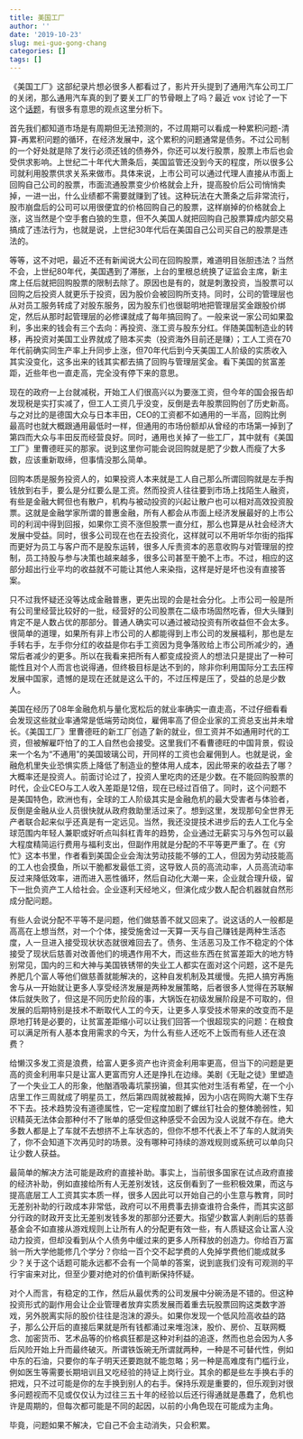 ```yaml
---
title: 美国工厂
author: ''
date: '2019-10-23'
slug: mei-guo-gong-chang
categories: []
tags: []
---
```


《美国工厂》这部纪录片想必很多人都看过了，影片开头提到了通用汽车公司工厂的关闭，那么通用汽车真的到了要关工厂的节骨眼上了吗？最近 vox 讨论了一下这个[话题](https://youtu.be/ylLTMYt24lA?list=PL3l4wTz7XdxY3NkBNct02JpgOuNqrqgLj)，有很多有意思的观点这里分析下。

首先我们都知道市场是有周期但无法预测的，不过周期可以看成一种累积问题-清算-再累积问题的循环，在经济发展中，这个累积的问题通常是债务。不过公司制的一个好处就是除了发行必须还钱的债券外，你还可以发行股票，股票上市后也会受供求影响。上世纪二十年代大萧条后，美国监管还没到今天的程度，所以很多公司就利用股票供求关系来做市。具体来说，上市公司可以通过代理人直接从市面上回购自己公司的股票，市面流通股票变少价格就会上升，提高股价后公司悄悄卖掉，一进一出，什么业绩都不需要就赚到了钱。这种玩法在大萧条之后非常流行，股市崩盘后的公司可以用很便宜的价格回购自己的股票，这样崩掉的价格就会上涨，这当然是个空手套白狼的生意，但不久美国人就把回购自己股票算成内部交易搞成了违法行为，也就是说，上世纪30年代后在美国自己公司买自己的股票是违法的。

等等，这不对吧，最近不还有新闻说大公司在回购股票，难道明目张胆违法？当然不会，上世纪80年代，美国遇到了滞胀，上台的里根总统换了证监会主席，新主席上任后就把回购股票的限制去除了。原因也是有的，就是刺激投资，当股票可以回购之后投资人就更乐于投资，因为股价会被回购所支持。同时，公司的管理层也从对员工服务转成了对股东服务，因为股东们也很聪明地把管理层奖金跟股价绑定，然后从那时起管理层的必修课就成了每年搞回购了。一般来说一家公司如果盈利，多出来的钱会有三个去向：再投资、涨工资与股东分红。伴随美国制造业的转移，再投资对美国工业界就成了赔本买卖（投资海外目前还是赚）；工人工资在70年代前确实同生产率上升同步上涨，但70年代后到今天美国工人阶级的实质收入其实没变化，这多出来的钱其实都去搞了回购与管理层奖金。看下美国的贫富差距，近些年也一直走高，完全没有停下来的意思。

现在的政府一上台就减税，开始工人们很高兴以为要涨工资，但今年的国会报告却发现税是实打实减了，但工人工资几乎没变，反倒是去年股票回购创了历史新高。与之对比的是德国大众与日本丰田，CEO的工资都不如通用的一半高，回购比例最高时也就大概跟通用最低时一样，但通用的市场份额却从曾经的市场第一掉到了第四而大众与丰田反而经营良好。同时，通用也关掉了一些工厂，其中就有《美国工厂》里曹德旺买的那家。说到这里你可能会说回购就是肥了少数人而瘦了大多数，应该重新取缔，但事情没那么简单。

回购本质是服务投资人的，如果投资人本来就是工人自己那么所谓回购就是左手掏钱放到右手，要么是分红要么是工资。然而投资人往往要到市场上找陌生人融资，有些是金融大鳄但也有散户，机构与被动投资的兴起让散户也可以相对高效投资股票。这就是金融学家所谓的普惠金融，所有人都会从市面上经济发展最好的上市公司的利润中得到回报，如果你工资不涨但股票一直分红，那么也算是从社会经济大发展中受益。同时，很多公司现在也在去投资化，这样就可以不用听华尔街的指挥而更好为员工与客户而不是股东运转，很多人斥责资本的恶意收购与对管理层的控制，员工持股与参与决策也越来越多，很多公司甚至干脆不上市。不过，相应的这部分超出行业平均的收益就不可能让其他人来染指，这样是好是坏也没有直接答案。

只不过我怀疑还没等达成金融普惠，更先出现的会是社会分化。上市公司一般是所有公司里经营比较好的一批，经营好的公司股票在二级市场固然吃香，但大头赚到肯定不是人数占优的那部分。普通人确实可以通过被动投资有所收益但不会太多。很简单的道理，如果所有非上市公司的人都能得到上市公司的发展福利，那也是左手转右手，左手你分红的收益是你右手工资因为竞争落败给上市公司所减少的，通常后者减少的更多。所以在我看来把所有人都变成投资人的想法只是提出了一种可能性且对个人而言也说得通，但终极目标是达不到的，除非你利用国际分工去压榨发展中国家，遗憾的是现在还就是这么干的，不过压榨是压了，受益的总是少数人。

美国在经历了08年金融危机与量化宽松后的就业率确实一直走高，不过仔细看看会发现这些就业率通常是低端劳动岗位，雇佣率高了但企业家的工资总支出并未增长。《美国工厂》里曹德旺的新工厂创造了新的就业，但工资并不如通用时代的工资，但被解雇吓怕了的工人自然也会接受。这里我们不看曹德旺的中国背景，假设来一个名为“不通用”的美国玻璃公司，开同样的工资也会雇佣到人。也就是说，金融危机里失业恐惧实质上降低了制造业的整体用人成本，因此带来的收益去了哪？大概率还是投资人。前面讨论过了，投资人里吃肉的还是少数。在不能回购股票的时代，企业CEO与工人收入差距是12倍，现在已经过百倍了。同时，这个问题不是美国特色，欧洲也有，全球的工人阶级其实是金融危机的最大受害者与体验者，反倒是金融从业人员很快就从政府救助里活过来了。想到这里，发现那句全世界无产者联合起来似乎还真是有一定远见。当然，我还没提技术进步后的去人工化与全球范围内年轻人兼职或好听点叫斜杠青年的趋势，企业通过无薪实习与外包可以最大程度精简运行费用与福利支出，但副作用就是分配的不平等更严重了。在《穷忙》这本书里，作者看到美国企业会淘汰劳动技能不够的工人，但因为劳动技能高的工人也会摸鱼，所以干脆都发最低工资，这导致人员的高流动率，人员高流动率反过来降低效率，进而进入恶性循环，然后自动化大潮一来，企业就合理升级，留下一批负资产工人给社会。企业逐利天经地义，但演化成少数人配合机器就自然形成分配问题。

有些人会说分配不平等不是问题，他们做慈善不就又回来了。说这话的人一般都是高高在上想当然，对一个个体，接受施舍过一天算一天与自己赚钱是两种生活态度，人一旦进入接受现状状态就很难回去了。债务、生活恶习及工作不稳定的个体接受了现状后慈善对改善他们的境遇作用不大，而这些东西在贫富差距大的地方特别常见，国内的三和大神与美国铁锈带的失业工人都实在面对这个问题，这不是先养肥几个富人等他们做慈善就能解决的，这种自发机制及其缓慢。先把人搞穷再施舍与从一开始就让更多人享受经济发展是两种发展策略，后者很多人觉得在苏联解体后就失败了，但这是不同历史阶段的事，大锅饭在初级发展阶段是不可取的，但发展的后期特别是技术不断取代人工的今天，让更多人享受技术带来的改变而不是原地打转是必要的，让贫富差距缩小可以让我们回答一个很超现实的问题：在粮食可以满足所有人基本食用需求的今天，为什么有些人还吃不上饭而有些人还在浪费？

给懒汉多发工资是浪费，给富人更多资产也许资金利用率更高，但当下的问题是更高的资金利用率只是让富人更富而穷人还是挣扎在边缘。美剧《无耻之徒》里塑造了一个失业工人的形象，他酗酒吸毒坑蒙拐骗，但其实他对生活有希望，在一个小店里工作三周就成了明星员工，然后第四周就被裁掉，因为小店在网购大潮下生存不下去。技术趋势没有道德属性，它一定程度加剧了螺丝钉社会的整体脆弱性，知识精英无法体会那种付不了账单的感受但这种感受不会因为没人说就不存在。绝大多数人都是上了车就不去想挤不上车状态的，但你不想不代表上不了车的人就消失了，你不会知道下次再见时的场景。没有哪种可持续的游戏规则或系统可以单向只让少数人获益。

最简单的解决方法可能是政府的直接补助。事实上，当前很多国家在试点政府直接的经济补助，例如直接给所有人无差别发钱，这反倒看到了一些积极效果，而这与提高底层工人工资其实本质一样，很多人因此可以开始自己的小生意与教育，同时无差别补助的行政成本非常低，政府可以不用费事去排查谁符合条件，而其实这部分行政的财政开支比无差别发钱多发的那部分还要大。指望少数富人剥削后的慈善基金会不如直接从游戏规则上让所有人的分配更有效一些，有人质疑这会让富人没动力投资，但却没看到从个人债务中缓过来的更多人所释放的创造力。你给百万富翁一所大学他能修几个学分？你给一百个交不起学费的人免掉学费他们能成就多少？关于这个话题可能永远都不会有一个简单的答案，说到底我们没有可观测的平行宇宙来对比，但至少要对绝对的价值判断保持怀疑。

对个人而言，有稳定的工作，然后从最优秀的公司发展中分碗汤是不错的。但这种投资形式的副作用会让企业管理者放弃实质发展而着重去玩股票回购这类数字游戏，另外脱离实际的股价往往是泡沫的源头。如果你发现一个低风险高收益的路子，那么公开后的直接后果就是所有钱都涌过来堆泡沫，股价、房价、互联网概念、加密货币、艺术品等的价格疯狂都是这种对利益的追逐，然而也总会因为人多后风险开始上升而最终破灭。所谓铁饭碗无所谓就两种，一种是不可替代性，例如中东的石油，只要你的车子明天还要跑就不能忽略；另一种是高难度有门槛行业，例如医生等需要长期培训且又吃经验的持证上岗行业。其余的都是些左手换右手的把戏，只不过可能是你的左手换到别人的右手。保持乐观是重要的，但乐观到对很多问题视而不见或仅仅认为过往三五十年的经验以后还行得通就是愚蠢了，危机也许是周期的，但每次都可能是不同的起因，以前的小角色现在可能成为主角。

毕竟，问题如果不解决，它自己不会主动消失，只会积累。
